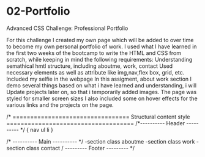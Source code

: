 # 02-Portfolio
Advanced CSS Challenge: Professional Portfolio

For this challenge I created my own page  which will be added to over time to become my own personal portfolio of work. I used what I have learned in the first two weeks of the bootcamp to write the HTML and CSS from scratch, while keeping in mind the following requirements:
    Understanding semathical hmtl structure, including aboutme, work, contact
    Used necessary elements as well as attribute like img,nav,flex box, grid, etc.
    Included my selfie in the webpage
    In this assigment, about work section I demo several things based on what i have learned and understanding, i will Update projects later on, so that i temporarily added images. 
    The page was styled for smaller screen sizes
    I also included some on hover effects for the various links and the projects on the page.

/* ================================= Structural content style ==================================== 
 /*---------- Header ---------- */
 {
    nav 
        ul
            li
 }
 <div>

/* ---------- Main ---------- */
-section class aboutme
-section class work
-section class contact
/ --------- Footer --------- */ 

